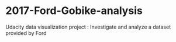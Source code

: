 # 2017-Ford-Gobike-analysis
Udacity data visualization project : Investigate and analyze a dataset provided by Ford

